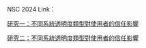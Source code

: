NSC 2024 Link：

[研究一：不同系統透明度類型對使用者的信任影響](https://billy1125.github.io/nsc2024)

[研究二：不同系統透明度類型對使用者的信任影響](https://www.surveycake.com/s/DYBzb)